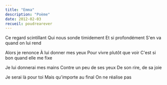 ```yaml
---
title: "Emma"
description: "Poème"
date: 2012-02-03
recueil: poudrearever
---
```


Ce regard scintillant
Qui nous sonde timidement
Et si profondément
S'en va quand on lui rend

Alors je renonce
À lui donner mes yeux
Pour vivre plutôt que voir
C'est si bon quand elle me fixe

Je lui donnerai mes mains
Contre un peu de ses yeux
De son rire, de sa joie

Je serai là pour toi
Mais qu'importe au final
On ne réalise pas
